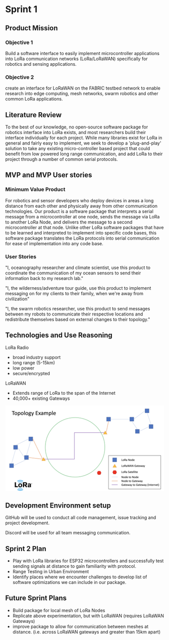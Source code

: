 # Sprint 1

## Product Mission

### Objective 1

Build a software interface to easily implement microcontroller applications into LoRa communication networks (LoRa/LoRaWAN) specifically for robotics and sensing applications.

### Objective 2

create an interface for LoRaWAN on the FABRIC testbed network to enable research into edge computing, mesh networks, swarm robotics and other common LoRa applications.

## Literature Review

To the best of our knowledge, no open-source software package for robotics interface into LoRa exists, and most researchers build their interface individually for each project. While many libraries exist for LoRa in general and fairly easy to implement, we seek to develop a 'plug-and-play' solution to take any existing micro-controller based project that could benefit from low powered long range communication, and add LoRa to their project through a number of common serial protocols.

## MVP and MVP User stories

### Minimum Value Product

For robotics and sensor developers who deploy devices in areas a long distance from each other and physically away from other communication technologies.  Our product is a software package that interprets a serial message from a microcontroller at one node, sends the message via LoRa to another LoRa Node, and delivers the message to a second microcontroller at that node. Unlike other LoRa software packages that have to be learned and interpreted to implement into specific code bases, this software package translates the LoRa protocols into serial communication for ease of implementation into any code base.

### User Stories

"I, oceanography researcher and climate scientist, use this product to coordinate the communication of my ocean sensors to send their information back to my research lab."

"I, the wilderness/adventure tour guide, use this product to implement messaging on for my clients to their family, when we're away from civilization"

"I, the swarm robotics researcher, use this product to send messages between my robots to communicate their respective locations and redistribute themselves based on external changes to their topology."  

## Technologies and Use Reasoning

LoRa Radio

- broad industry support
- long range (5-15km)
- low power
- secure/encrypted

LoRaWAN

- Extends range of LoRa to the span of the Internet
- 40,000+ existing Gateways

![](LoRa-topology.png)

## Development Environment setup

GitHub will be used to conduct all code management, issue tracking and project development.

Discord will be used for all team messaging communication.

## Sprint 2 Plan

- Play with LoRa libraries for ESP32 microcontrollers and successfully test sending signals at distance to gain familiarity with protocol.
- Range Testing in Urban Environment
- Identify places where we encounter challenges to develop list of software optimizations we can include in our package.

## Future Sprint Plans

- Build package for local mesh of LoRa Nodes
- Replicate above experimentation, but with LoRaWAN (requires LoRaWAN Gateways)
- improve package to allow for communication between meshes at distance. (i.e. across LoRaWAN gateways and greater than 15km apart)

